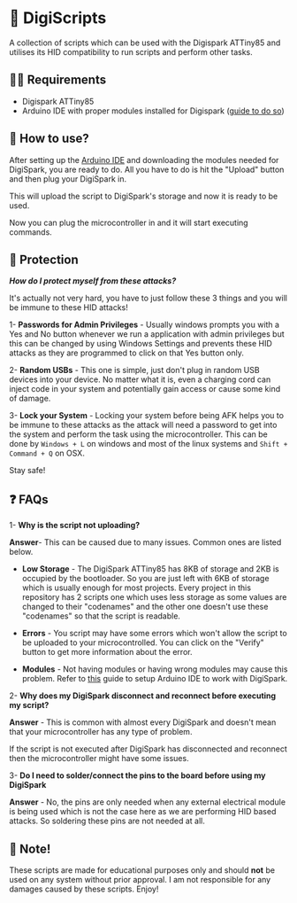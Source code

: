 # 🚀 DigiScripts

A collection of scripts which can be used with the Digispark ATTiny85 and utilises its HID compatibility to run scripts and perform other tasks.

## 🏃‍♂️ Requirements 

* Digispark ATTiny85 
* Arduino IDE with proper modules installed for Digispark ([guide to do so](http://digistump.com/wiki/digispark/tutorials/connecting))

## 🤔 How to use?

After setting up the [Arduino IDE](https://www.arduino.cc/en/software) and downloading the modules needed for DigiSpark, you are ready to do. All you have to do is hit the "Upload" button and then plug your DigiSpark in.

This will upload the script to DigiSpark's storage and now it is ready to be used.

Now you can plug the microcontroller in and it will start executing commands.

## 🦾 Protection

***How do I protect myself from these attacks?***

It's actually not very hard, you have to just follow these 3 things and you will be immune to these HID attacks!

1- **Passwords for Admin Privileges** - Usually windows prompts you with a Yes and No button whenever we run a application with admin privileges but this can be changed by using Windows Settings and prevents these HID attacks as they are programmed to click on that Yes button only.

2- **Random USBs** - This one is simple, just don't plug in random USB devices into your device. No matter what it is, even a charging cord can inject code in your system and potentially gain access or cause some kind of damage.

3- **Lock your System** - Locking your system before being AFK helps you to be immune to these attacks as the attack will need a password to get into the system and perform the task using the microcontroller. This can be done by `Windows + L` on windows and most of the linux systems and `Shift + Command + Q` on OSX.

Stay safe! 

## ❓ FAQs

1- **Why is the script not uploading?**

**Answer**-  This can be caused due to many issues. Common ones are listed below.

* **Low Storage** -  The DigiSpark ATTiny85 has 8KB of storage and 2KB is occupied by the bootloader. So you are just left with 6KB of storage which is usually enough for most projects. Every project in this repository has 2 scripts one which uses less storage as some values are changed to their "codenames" and the other one doesn't use these "codenames" so that the script is readable.

* **Errors** - You script may have some errors which won't allow the script to be uploaded to your microcontrolled. You can click on the "Verify" button to get more information about the error.

* **Modules** - Not having modules or having wrong modules may cause this problem. Refer to [this](http://digistump.com/wiki/digispark/tutorials/connecting) guide to setup Arduino IDE to work with DigiSpark.

2- **Why does my DigiSpark disconnect and reconnect before executing my script?**

**Answer** - This is common with almost every DigiSpark and doesn't mean that your microcontroller has any type of problem.

If the script is not executed after DigiSpark has disconnected and reconnect then the microcontroller might have some issues.

3- **Do I need to solder/connect the pins to the board before using my DigiSpark**

**Answer** - No, the pins are only needed when any external electrical module is being used which is not the case here as we are performing HID based attacks. So soldering these pins are not needed at all.

## 🔴 Note!

These scripts are made for educational purposes only and should **not** be used on any system without prior approval. I am not responsible for any damages caused by these scripts. Enjoy!
